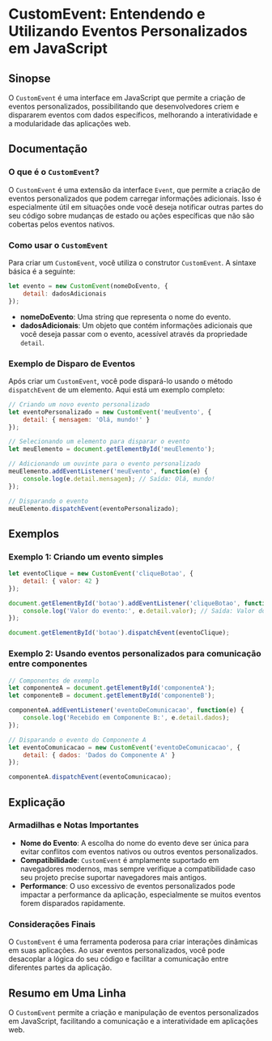 <!--
Meta Description: # CustomEvent: Entendendo e Utilizando Eventos Personalizados em JavaScript ## Sinopse O `CustomEvent` é uma interface em JavaScript que permite a cri...
Meta Keywords: customevent, eventos, evento, que, personalizados
-->

# CustomEvent: Entendendo e Utilizando Eventos Personalizados em JavaScript

## Sinopse
O `CustomEvent` é uma interface em JavaScript que permite a criação de eventos personalizados, possibilitando que desenvolvedores criem e dispararem eventos com dados específicos, melhorando a interatividade e a modularidade das aplicações web.

## Documentação
### O que é o `CustomEvent`?
O `CustomEvent` é uma extensão da interface `Event`, que permite a criação de eventos personalizados que podem carregar informações adicionais. Isso é especialmente útil em situações onde você deseja notificar outras partes do seu código sobre mudanças de estado ou ações específicas que não são cobertas pelos eventos nativos.

### Como usar o `CustomEvent`
Para criar um `CustomEvent`, você utiliza o construtor `CustomEvent`. A sintaxe básica é a seguinte:

```javascript
let evento = new CustomEvent(nomeDoEvento, {
    detail: dadosAdicionais
});
```

- **nomeDoEvento**: Uma string que representa o nome do evento.
- **dadosAdicionais**: Um objeto que contém informações adicionais que você deseja passar com o evento, acessível através da propriedade `detail`.

### Exemplo de Disparo de Eventos
Após criar um `CustomEvent`, você pode dispará-lo usando o método `dispatchEvent` de um elemento. Aqui está um exemplo completo:

```javascript
// Criando um novo evento personalizado
let eventoPersonalizado = new CustomEvent('meuEvento', {
    detail: { mensagem: 'Olá, mundo!' }
});

// Selecionando um elemento para disparar o evento
let meuElemento = document.getElementById('meuElemento');

// Adicionando um ouvinte para o evento personalizado
meuElemento.addEventListener('meuEvento', function(e) {
    console.log(e.detail.mensagem); // Saída: Olá, mundo!
});

// Disparando o evento
meuElemento.dispatchEvent(eventoPersonalizado);
```

## Exemplos
### Exemplo 1: Criando um evento simples
```javascript
let eventoClique = new CustomEvent('cliqueBotao', {
    detail: { valor: 42 }
});

document.getElementById('botao').addEventListener('cliqueBotao', function(e) {
    console.log('Valor do evento:', e.detail.valor); // Saída: Valor do evento: 42
});

document.getElementById('botao').dispatchEvent(eventoClique);
```

### Exemplo 2: Usando eventos personalizados para comunicação entre componentes
```javascript
// Componentes de exemplo
let componenteA = document.getElementById('componenteA');
let componenteB = document.getElementById('componenteB');

componenteA.addEventListener('eventoDeComunicacao', function(e) {
    console.log('Recebido em Componente B:', e.detail.dados);
});

// Disparando o evento do Componente A
let eventoComunicacao = new CustomEvent('eventoDeComunicacao', {
    detail: { dados: 'Dados do Componente A' }
});

componenteA.dispatchEvent(eventoComunicacao);
```

## Explicação
### Armadilhas e Notas Importantes
- **Nome do Evento**: A escolha do nome do evento deve ser única para evitar conflitos com eventos nativos ou outros eventos personalizados.
- **Compatibilidade**: `CustomEvent` é amplamente suportado em navegadores modernos, mas sempre verifique a compatibilidade caso seu projeto precise suportar navegadores mais antigos.
- **Performance**: O uso excessivo de eventos personalizados pode impactar a performance da aplicação, especialmente se muitos eventos forem disparados rapidamente.

### Considerações Finais
O `CustomEvent` é uma ferramenta poderosa para criar interações dinâmicas em suas aplicações. Ao usar eventos personalizados, você pode desacoplar a lógica do seu código e facilitar a comunicação entre diferentes partes da aplicação.

## Resumo em Uma Linha
O `CustomEvent` permite a criação e manipulação de eventos personalizados em JavaScript, facilitando a comunicação e a interatividade em aplicações web.